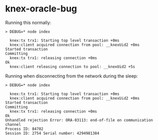 # knex-oracle-bug

Running this normally:

```
> DEBUG=* node index

  knex:tx trx1: Starting top level transaction +0ms
  knex:client acquired connection from pool: __knexUid2 +0ms
Started transaction
Committing
  knex:tx trx1: releasing connection +0ms
Ok
  knex:client releasing connection to pool: __knexUid2 +5s

```

Running when disconnecting from the network during the sleep:

```
> DEBUG=* node index

  knex:tx trx1: Starting top level transaction +0ms
  knex:client acquired connection from pool: __knexUid2 +0ms
Started transaction
Committing
  knex:tx trx1: releasing connection +0ms
Ok
Unhandled rejection Error: ORA-03113: end-of-file on communication channel
Process ID: 84702
Session ID: 2754 Serial number: 4294981384
```
